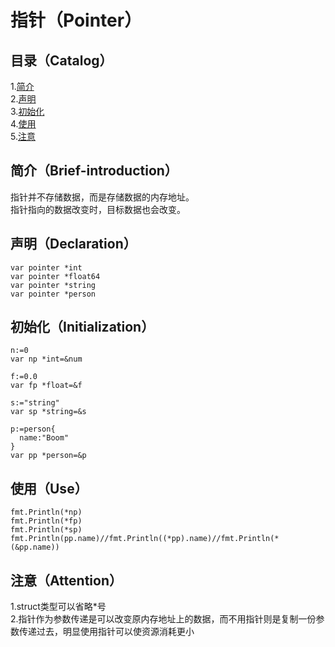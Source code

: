 # 指针（Pointer）
## 目录（Catalog）
1.[简介](#简介brief-introduction)</br>
2.[声明](#声明declaration)</br>
3.[初始化](#初始化initialization)</br>
4.[使用](#使用use)</br>
5.[注意](#注意attention)</br>
## 简介（Brief-introduction）
指针并不存储数据，而是存储数据的内存地址。</br>
指针指向的数据改变时，目标数据也会改变。</br>
## 声明（Declaration）
```
var pointer *int
var pointer *float64
var pointer *string
var pointer *person
```
## 初始化（Initialization）
```
n:=0
var np *int=&num

f:=0.0
var fp *float=&f

s:="string"
var sp *string=&s

p:=person{
  name:"Boom"
}
var pp *person=&p
```
## 使用（Use）
```
fmt.Println(*np)
fmt.Println(*fp)
fmt.Println(*sp)
fmt.Println(pp.name)//fmt.Println((*pp).name)//fmt.Println(*(&pp.name))
```
## 注意（Attention）
1.struct类型可以省略\*号</br>
2.指针作为参数传递是可以改变原内存地址上的数据，而不用指针则是复制一份参数传递过去，明显使用指针可以使资源消耗更小</br>
